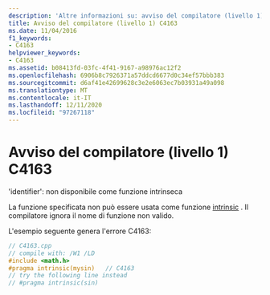 ```yaml
---
description: 'Altre informazioni su: avviso del compilatore (livello 1) C4163'
title: Avviso del compilatore (livello 1) C4163
ms.date: 11/04/2016
f1_keywords:
- C4163
helpviewer_keywords:
- C4163
ms.assetid: b08413fd-03fc-4f41-9167-a98976ac12f2
ms.openlocfilehash: 6906b8c7926371a57ddcd6677d0c34ef57bbb383
ms.sourcegitcommit: d6af41e42699628c3e2e6063ec7b03931a49a098
ms.translationtype: MT
ms.contentlocale: it-IT
ms.lasthandoff: 12/11/2020
ms.locfileid: "97267118"
---
```

# <a name="compiler-warning-level-1-c4163"></a>Avviso del compilatore (livello 1) C4163

'identifier': non disponibile come funzione intrinseca

La funzione specificata non può essere usata come funzione [intrinsic](../../preprocessor/intrinsic.md) . Il compilatore ignora il nome di funzione non valido.

L'esempio seguente genera l'errore C4163:

```cpp
// C4163.cpp
// compile with: /W1 /LD
#include <math.h>
#pragma intrinsic(mysin)   // C4163
// try the following line instead
// #pragma intrinsic(sin)
```
